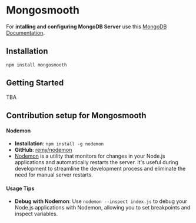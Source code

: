 Mongosmooth
======

For **intalling and configuring MongoDB Server** use this [MongoDB Documentation](https://github.com/s-prakash/mongo-repo/blob/master/mongodb.md).

Installation
--------
```node 
npm install mongosmooth
```

Getting Started
---------------
TBA

## Contribution setup for Mongosmooth
#### Nodemon

-   **Installation**: `npm install -g nodemon`
-   **GitHub**: [remy/nodemon](https://github.com/remy/nodemon#nodemon)
-   [Nodemon](https://nodemon.io/) is a utility that monitors for changes in your Node.js applications and automatically restarts the server. It's useful during development to streamline the development process and eliminate the need for manual server restarts.

#### Usage Tips

-   **Debug with Nodemon**: Use `nodemon --inspect index.js` to debug your Node.js applications with Nodemon, allowing you to set breakpoints and inspect variables.